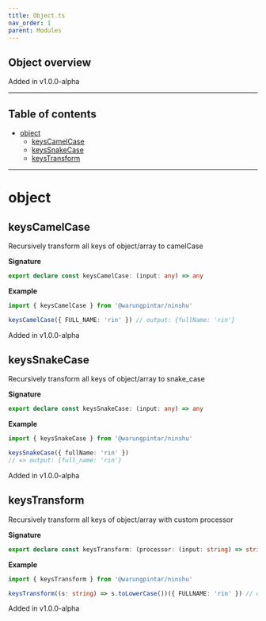 ```yaml
---
title: Object.ts
nav_order: 1
parent: Modules
---
```


## Object overview

Added in v1.0.0-alpha

---

<h2 class="text-delta">Table of contents</h2>

- [object](#object)
  - [keysCamelCase](#keyscamelcase)
  - [keysSnakeCase](#keyssnakecase)
  - [keysTransform](#keystransform)

---

# object

## keysCamelCase

Recursively transform all keys of object/array to camelCase

**Signature**

```ts
export declare const keysCamelCase: (input: any) => any
```

**Example**

```ts
import { keysCamelCase } from '@warungpintar/ninshu'

keysCamelCase({ FULL_NAME: 'rin' }) // output: {fullName: 'rin'}
```

Added in v1.0.0-alpha

## keysSnakeCase

Recursively transform all keys of object/array to snake_case

**Signature**

```ts
export declare const keysSnakeCase: (input: any) => any
```

**Example**

```ts
import { keysSnakeCase } from '@warungpintar/ninshu'

keysSnakeCase({ fullName: 'rin' })
// => output: {full_name: 'rin'}
```

Added in v1.0.0-alpha

## keysTransform

Recursively transform all keys of object/array with custom processor

**Signature**

```ts
export declare const keysTransform: (processor: (input: string) => string) => (input: any) => any
```

**Example**

```ts
import { keysTransform } from '@warungpintar/ninshu'

keysTransform((s: string) => s.toLowerCase())({ FULLNAME: 'rin' }) // output: {fullname: 'rin'}
```

Added in v1.0.0-alpha
